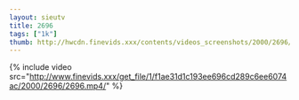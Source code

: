 ```yaml
--- 
layout: sieutv
title: 2696
tags: ["1k"]
thumb: http://hwcdn.finevids.xxx/contents/videos_screenshots/2000/2696/preview.mp4.jpg
---
```

{% include video src="http://www.finevids.xxx/get_file/1/f1ae31d1c193ee696cd289c6ee6074ac/2000/2696/2696.mp4/" %} 
